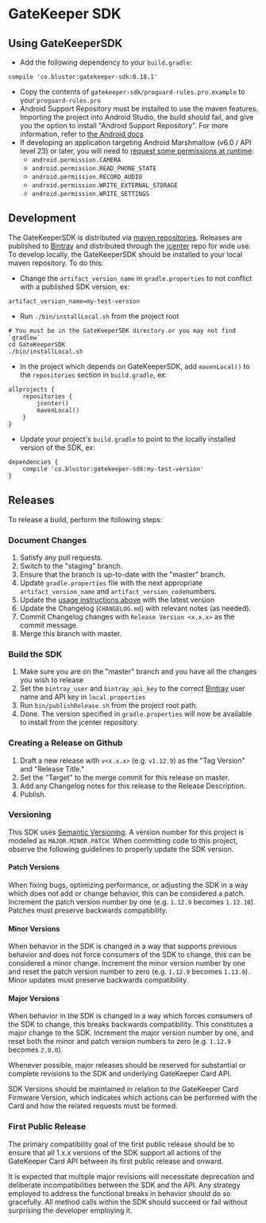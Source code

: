 # GateKeeper SDK

## Using GateKeeperSDK

* Add the following dependency to your `build.gradle`:

```
compile 'co.blustor:gatekeeper-sdk:0.18.1'
```

* Copy the contents of `gatekeeper-sdk/proguard-rules.pro.example` to your `proguard-rules.pro`
* Android Support Repository must be installed to use the maven features. Importing the project into Android Studio, the build should fail, and give you the option to install "Android Support Repository". For more information, refer to [the Android docs](https://developer.android.com/topic/libraries/support-library/setup.html)
* If developing an application targeting Android Marshmallow (v6.0 / API level 23) or later, you will need to [request some permissions at runtime](https://developer.android.com/training/permissions/requesting.html):
    * `android.permission.CAMERA`
    * `android.permission.READ_PHONE_STATE`
    * `android.permission.RECORD_AUDIO`
    * `android.permission.WRITE_EXTERNAL_STORAGE`
    * `android.permission.WRITE_SETTINGS`

## Development

The GateKeeperSDK is distributed via [maven repositories](https://maven.apache.org/guides/introduction/introduction-to-repositories.html).
Releases are published to [Bintray](https://bintray.com/) and distributed through the [jcenter](https://bintray.com/bintray/jcenter)
repo for wide use. To develop locally, the GateKeeperSDK should be installed to your local maven repository.
To do this:

* Change the `artifact_version_name` in `gradle.properties` to not conflict with a published SDK version, ex:

```
artifact_version_name=my-test-version
```

* Run `./bin/installLocal.sh` from the project root
```
# You must be in the GateKeeperSDK directory or you may not find `gradlew`
cd GateKeeperSDK
./bin/installLocal.sh
```
* In the project which depends on GateKeeperSDK, add `mavenLocal()` to the `repositories` section in `build.gradle`, ex:

```
allprojects {
    repositories {
        jcenter()
        mavenLocal()
    }
}
```

* Update your project's `build.gradle` to point to the locally installed version of the SDK, ex:

```
dependencies {
    compile 'co.blustor:gatekeeper-sdk:my-test-version'
}
```

## Releases

To release a build, perform the following steps:

### Document Changes

1. Satisfy any pull requests.
1. Switch to the "staging" branch.
1. Ensure that the branch is up-to-date with the "master" branch.
1. Update `gradle.properties` file with the next appropriate `artifact_version_name` and `artifact_version_code`numbers.
1. Update the [usage instructions above](#using-gatekeepersdk) with the latest version
1. Update the Changelog (`CHANGELOG.md`) with relevant notes (as needed).
1. Commit Changelog changes with `Release Version <x.x.x>` as the commit
   message.
1. Merge this branch with master.

### Build the SDK

1. Make sure you are on the "master" branch and you have all the changes you wish to release
1. Set the `bintray_user` and `bintray_api_key` to the correct [Bintray](https://bintray.com/) user name and API key in `local.properties`
1. Run `bin/publishRelease.sh` from the project root path.
1. Done. The version specified in `gradle.properties` will now be available to install from the jcenter repository.

### Creating a Release on Github

1. Draft a new release with `v<x.x.x>` (e.g. `v1.12.9`) as the "Tag Version" and
   "Release Title."
1. Set the "Target" to the merge commit for this release on master.
1. Add any Changelog notes for this release to the Release Description.
1. Publish.

### Versioning

This SDK uses [Semantic Versioning](http://semver.org/). A version number for
this project is modeled as `MAJOR.MINOR.PATCH`. When committing code to this
project, observe the following guidelines to properly update the SDK version.

#### Patch Versions

When fixing bugs, optimizing performance, or adjusting the SDK in a way which
does not add or change behavior, this can be considered a patch. Increment the
patch version number by one (e.g. `1.12.9` becomes `1.12.10`). Patches must
preserve backwards compatibility.

#### Minor Versions

When behavior in the SDK is changed in a way that supports previous behavior and
does not force consumers of the SDK to change, this can be considered a minor
change. Increment the minor version number by one and reset the patch version
number to zero (e.g. `1.12.9` becomes `1.13.0`). Minor updates must preserve
backwards compatibility.

#### Major Versions

When behavior in the SDK is changed in a way which forces consumers of the SDK
to change, this breaks backwards compatibility. This constitutes a major change
to the SDK. Increment the major version number by one, and reset both the minor
and patch version numbers to zero (e.g. `1.12.9` becomes `2.0.0`).

Whenever possible, major releases should be reserved for substantial or complete
revisions to the SDK and underlying GateKeeper Card API.

SDK Versions should be maintained in relation to the GateKeeper Card Firmware
Version, which indicates which actions can be performed with the Card and how
the related requests must be formed.

### First Public Release

The primary compatibility goal of the first public release should be to ensure
that all 1.x.x versions of the SDK support all actions of the GateKeeper Card
API between its first public release and onward.

It is expected that multiple major revisions will necessitate deprecation and
deliberate incompatibilities between the SDK and the API. Any strategy employed
to address the functional breaks in behavior should do so gracefully. All method
calls within the SDK should succeed or fail without surprising the developer
employing it.
